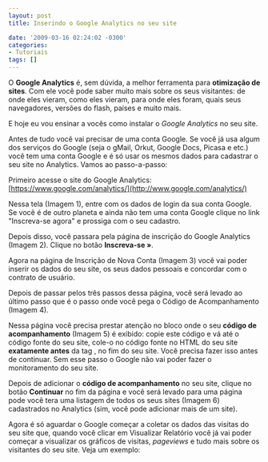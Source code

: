 ```yaml
---
layout: post
title: Inserindo o Google Analytics no seu site

date: '2009-03-16 02:24:02 -0300'
categories:
- Tutoriais
tags: []
---
```

O <strong>Google Analytics</strong> é, sem dúvida, a melhor ferramenta para <strong>otimização de sites</strong>. Com ele você pode saber muito mais sobre os seus visitantes: de onde eles vieram, como eles vieram, para onde eles foram, quais seus navegadores, versões do flash, países e muito mais.

E hoje eu vou ensinar a vocês como instalar o <em>Google Analytics</em> no seu site.

Antes de tudo você vai precisar de uma conta Google. Se você já usa algum dos serviços do Google (seja o gMail, Orkut, Google Docs, Picasa e etc.) você tem uma conta Google e é só usar os mesmos dados para cadastrar o seu site no Analytics. Vamos ao passo-a-passo:

Primeiro acesse o site do Google Analytics: [https://www.google.com/analytics/](http://www.google.com/analytics/)

[](/arquivos/2009/03/tela1.jpg)

Nessa tela (Imagem 1), entre com os dados de login da sua conta Google. Se você é de outro planeta e ainda não tem uma conta Google clique no link "Inscreva-se agora" e prossiga com o seu cadastro.

[](/arquivos/2009/03/tela2.jpg)

Depois disso, você passara pela página de inscrição do Google Analytics (Imagem 2). Clique no botão <strong>Inscreva-se »</strong>.

Agora na página de Inscrição de Nova Conta (Imagem 3) você vai poder inserir os dados do seu site, os seus dados pessoais e concordar com o contrato de usuário.

[](/arquivos/2009/03/tela3.jpg)

Depois de passar pelos três passos dessa página, você será levado ao último passo que é o passo onde você pega o Código de Acompanhamento (Imagem 4).

[](/arquivos/2009/03/tela4.jpg)

Nessa página você precisa prestar atenção no bloco onde o seu <strong>código de acompanhamento</strong> (Imagem 5) é exibido: copie este código e vá até o código fonte do seu site, cole-o no código fonte no HTML do seu site <strong>exatamente antes</strong> da tag <span style="color: #808000;"><strong></body></strong></span>, no fim do seu site. Você precisa fazer isso antes de continuar. Sem esse passo o Google não vai poder fazer o monitoramento do seu site.

[](/arquivos/2009/03/tela5.jpg)

Depois de adicionar o <strong>código de acompanhamento</strong> no seu site, clique no botão <strong>Continuar</strong> no fim da página e você será levado para uma página pode você tera uma listagem de todos os seus sites (Imagem 6) cadastrados no Analytics (sim, você pode adicionar mais de um site).

[](/arquivos/2009/03/tela6.jpg)

Agora é só aguardar o Google começar a coletar os dados das visitas do seu site que, quando você clicar em Visualizar Relatório você já vai poder começar a visualizar os gráficos de visitas, <em>pageviews</em> e tudo mais sobre os visitantes do seu site. Veja um exemplo:

[](/arquivos/2009/03/tela7.jpg)

